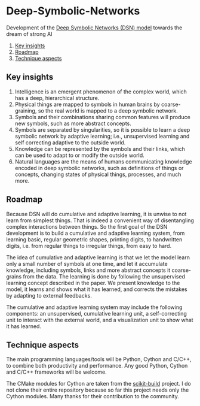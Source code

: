 # Deep-Symbolic-Networks
Development of the [Deep Symbolic Networks (DSN) model](https://github.com/qunzhi/Deep-Symbolic-Networks/blob/master/concept.md) towards the dream of strong AI

1. [Key insights](#key-insights)
2. [Roadmap](#roadmap)
3. [Technique aspects](#technique-aspects)

## Key insights
1. Intelligence is an emergent phenomenon of the complex world, which has a deep, hierarchical structure.
2. Physical things are mapped to symbols in human brains by coarse-graining, so the real world is mapped to a deep symbolic network.
3. Symbols and their combinations sharing common features will produce new symbols, such as more abstract concepts.
5. Symbols are separated by singularities, so it is possible to learn a deep symbolic network by adaptive learning; i.e., unsupervised learning and self correcting adaptive to the outside world.
4. Knowledge can be represented by the symbols and their links, which can be used to adapt to or modify the outside world.
5. Natural languages are the means of humans communicating knowledge encoded in deep symbolic networks, such as definitions of things or concepts, changing states of physical things, processes, and much more.

## Roadmap
Because DSN will do cumulative and adaptive learning, it is unwise to not learn from simplest things. That is indeed a convenient way of disentangling complex interactions between things. So the first goal of the DSN development is to build a cumulative and adaptive learning system, from learning basic, regular geometric shapes, printing digits, to handwritten digits, i.e. from regular things to irregular things, from easy to hard. 

The idea of cumulative and adaptive learning is that we let the model learn only a small number of symbols at one time, and let it accumulate knowledge, including symbols, links and more abstract concepts it coarse-grains from the data. The learning is done by following the unsupervised learning concept described in the paper. We present knowledge to the model, it learns and shows what it has learned, and corrects the mistakes by adapting to external feedbacks.

The cumulative and adaptive learning system may include the following components: an unsupervised, cumulative learning unit, a self-correcting unit to interact with the external world, and a visualization unit to show what it has learned.  

## Technique aspects
The main programming languages/tools will be Python, Cython and C/C++, to combine both productivity and performance. Any good Python, Cython and C/C++ frameworks will be welcome. 

The CMake modules for Cython are taken from the [scikit-build](https://github.com/scikit-build/scikit-build) project. I do not clone their entire repository because so far this project needs only the Cython modules. Many thanks for their contribution to the community.
